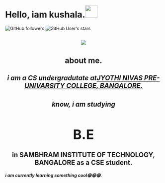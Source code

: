 ### <h1 bg-color="powderblue">Hello, iam kushala.<img src="https://user-images.githubusercontent.com/39955420/147578264-bae0526c-028a-49d2-8af8-d08bb4edbd2a.gif" height="40" width="40"></h1>

![GitHub followers](https://img.shields.io/github/followers/kushalamgowda?style=social)
![GitHub User's stars](https://img.shields.io/github/stars/kushalamgowda?style=social)
<h2 align="center"><img src="https://user-images.githubusercontent.com/39955420/147578199-56632b69-b3e8-4d9f-97e2-f046a1c2cba0.gif"><h/h2>


  
<h3>about me.</h3>


<h5>i am a <strong>CS</strong> undergradutate at<u>JYOTHI NIVAS PRE-UNIVARSITY COLLEGE, BANGALORE.</u></h5>
  <h5> know, i am studying <h1>B.E</h1> in <strong>SAMBHRAM INSTITUTE OF TECHNOLOGY, BANGALORE</strong> as a CSE student.</h5>

<h5>i am currently learning something cool😁😁😁.</h5>
<!--
**kushalamgowda/kushalamgowda** is a ✨ _special_ ✨ repository because its `README.md` (this file) appears on your GitHub profile.

Here are some ideas to get you started:

- 🔭 I’m currently working on ...
- 🌱 I’m currently learning ...
- 👯 I’m looking to collaborate on ...
- 🤔 I’m looking for help with ...
- 💬 Ask me about ...
- 📫 How to reach me: ...
- 😄 Pronouns: ...
- ⚡ Fun fact: ...
-->
